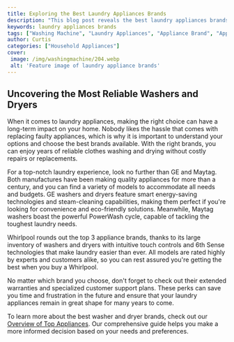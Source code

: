 ```yaml
---
title: Exploring the Best Laundry Appliances Brands
description: "This blog post reveals the best laundry appliances brands and dives into the features that make them stand out from the rest Find out what brand of laundry appliances will be the perfect fit for your home"
keywords: laundry appliances brands
tags: ["Washing Machine", "Laundry Appliances", "Appliance Brand", "Appliance Guide"]
author: Curtis
categories: ["Household Appliances"]
cover: 
 image: /img/washingmachine/204.webp
 alt: 'Feature image of laundry appliance brands'
---
```

## Uncovering the Most Reliable Washers and Dryers

When it comes to laundry appliances, making the right choice can have a long-term impact on your home. Nobody likes the hassle that comes with replacing faulty appliances, which is why it is important to understand your options and choose the best brands available. With the right brands, you can enjoy years of reliable clothes washing and drying without costly repairs or replacements. 

For a top-notch laundry experience, look no further than GE and Maytag. Both manufactures have been making quality appliances for more than a century, and you can find a variety of models to accommodate all needs and budgets. GE washers and dryers feature smart energy-saving technologies and steam-cleaning capabilities, making them perfect if you're looking for convenience and eco-friendly solutions. Meanwhile, Maytag washers boast the powerful PowerWash cycle, capable of tackling the toughest laundry needs.

Whirlpool rounds out the top 3 appliance brands, thanks to its large inventory of washers and dryers with intuitive touch controls and 6th Sense technologies that make laundry easier than ever. All models are rated highly by experts and customers alike, so you can rest assured you're getting the best when you buy a Whirlpool.

No matter which brand you choose, don't forget to check out their extended warranties and specialized customer support plans. These perks can save you time and frustration in the future and ensure that your laundry appliances remain in great shape for many years to come. 

To learn more about the best washer and dryer brands, check out our [Overview of Top Appliances](./pages/appliance-overview). Our comprehensive guide helps you make a more informed decision based on your needs and preferences.
